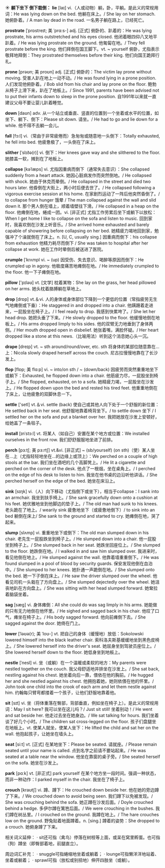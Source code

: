 ☀ <span class="category">**躺下坐下 倒下栽倒：**</span>
<span class="vocabulary">**lie**</span> [laɪ] 
<span class="definition">vi.（人或动物）躺，卧，平躺。是此义的常规用词：</span>He was lying down on the bed. 他躺在床上。/ She lay on her stomach. 她俯卧着。/ A man lay dead in the road. 一名男子躺在路上，已经死亡。
           
<span class="vocabulary">**prostrate**</span> [ˈprɒstreɪt; 美 ˈprɑ:s-]
<span class="definition">adj. [正式] 俯卧的、趴着的：</span>He was lying prostrate, his arms outstretched and his eyes closed. 他闭着眼四仰八叉地平趴着。/ He was lying prostrate on the ground. 他匍匐在地。/ They fell prostrate before the king. 他们拜倒在国王脚下。<span class="definition">vt. ~ yourself 俯卧，尤指表示敬拜地拜倒：</span>They prostrated themselves before their king. 他们向国王跪拜行礼。
           
<span class="vocabulary">**prone**</span> [prəʊn; 美 proʊn]
<span class="definition">adj. [正式] 俯卧的：</span>The victim lay prone without moving. 受害人趴在地上一动不动。/ He was found lying in a prone position. 人们发现他俯卧着。/ Bob slid from his chair and lay prone on the floor. 鲍勃从椅子上滑下来，趴在了地板上。/ Since 1991, parents have been advised not to put their infants down to sleep in the prone position. 自1991年以来就一直建议父母不要让婴儿趴着睡觉。

<span class="vocabulary">**down**</span> [daʊn] 
<span class="definition">adv. 从一个站立或垂直、竖直的位置到一个坐着或水平的位置，如坐下、躺下、倒下：</span>Please sit down. 请坐。/ He had to go and lie down for a while. 他不得不去躺一会儿。

<span class="vocabulary">**fall**</span> [fɔ:l] 
<span class="definition">vi.（常由于非常疲倦而）急匆匆或随意地一头倒下：</span>Totally exhausted, he fell into bed. 他疲惫极了，一头倒在了床上。
            
<span class="vocabulary">**slither**</span> [ˈslɪðə(r)]
<span class="definition">vi. 倒下：</span>Her knees gave way and she slithered to the floor. 她膝盖一软，摊到在了地板上。          

<span class="vocabulary">**collapse**</span> [kəˈlæps]
<span class="definition">vi. 尤指因重病而倒下（通常失去意识）：</span>She collapsed suddenly from a heart attack. 她因心脏病发作而突然倒地。/ He collapsed with shock. 她由于休克而晕倒。/ He collapsed in the street and died two hours later. 他昏倒在大街上，两小时后便去世了。/ He collapsed following a vigorous exercise session at his home. 在家剧烈运动了一阵后他突然昏倒了。/ to collapse from hunger 饿晕 / The man collapsed against the wall and slid down it. 那个男人倒在墙上，顺着墙壁往下滑。/ He collapsed in a heap on the floor. 他瘫倒在地，蜷成一团。<span class="definition">vi. [非正式] 尤指工作劳累后坐下或躺下以放松：</span>When I get home I like to collapse on the sofa and listen to music. 回到家时，我喜欢倒在沙发上听音乐。/ She arrived home exhausted and barely capable of showering before collapsing on her bed. 她精疲力竭地回到家，勉强冲了个澡就倒在了床上。<span class="definition">n. [U, C, usually sing.] 因重病而倒下：</span>his collapse from exhaustion 他精力耗尽而倒下 / She was taken to hospital after her collapse at work. 她在工作时晕倒后被送进了医院。
            
<span class="vocabulary">**crumple**</span> [ˈkrʌmpl
<span class="definition">vi. ~ (up) 因受伤、失去意识、喝醉等原因而倒下：</span>He crumpled up in agony. 他极度痛苦地瘫倒在地。/ He immediately crumpled to the floor. 他一下子瘫倒在地。

<span class="vocabulary">**pillow**</span> ['pɪləʊ] 
<span class="definition">vt. [文学] 枕着某物：</span>She lay on the grass, her head pillowed on her arms. 她头枕着胳膊躺在草地上。

<span class="vocabulary">**drop**</span> [drɒp] 
<span class="definition">vt.＆vi. 人的身体或身体部位下降到一个更低的位置（常指疲劳无生气地瘫倒或下垂）：</span>He staggered in and dropped into a chair. 他蹒跚着走进来，一屁股坐在椅子上。/ I feel ready to drop. 我感到快累垮了。/ She let her head drop. 她把头垂了下来。/ He slowly dropped to the floor. 他缓慢地倒在地板上。/ His arms dropped limply to his sides. 他的双臂无力地垂到了身体两侧。/ Her mouth dropped open in disbelief. 她张着嘴，满脸怀疑。/ Her heart dropped like a stone at this news.（比喻用法）听到这个消息她心头一沉。
           
<span class="vocabulary">**drape**</span> [dreɪp]
<span class="definition">vt. ~ sth around/round/over, etc. sth 将身体的某部位随意靠在…上：</span>Nicola slowly draped herself across the couch. 尼古拉慢慢地靠在了长沙发上。

<span class="vocabulary">**flop**</span> [flɒp; 美 flɑ:p]
<span class="definition">vi. ~ into/on sth / ~ (down/back) 因疲劳而突然重重地坐下或躺下：</span>Exhausted, he flopped down into a chair. 他筋疲力尽，一屁股坐到椅子上。/ She flopped, exhausted, on to a sofa. 她精疲力竭，一屁股坐在沙发上。/ He flopped down upon the bed and rested his tired feet. 他重重地倒在了床上，让他疲惫的双脚休息一下。

<span class="vocabulary">**settle**</span> ['setl] 
<span class="definition">vt.＆vi. settle (back) 使自己或其他人向下处于一个舒服的新位置：</span>He settled back in her seat. 他舒服地靠着椅背坐下。/ to settle down 坐下 / I settled her on the sofa and put a blanket over her. 我把她放在沙发上安顿好，给她盖了一条毯子。
                      
<span class="vocabulary">**install**</span> [ɪnˈstɔ:l]
<span class="definition">vt. 将某人（如自己）安置在某个地方或位置：</span>We installed ourselves in the front row. 我们舒舒服服地坐进了前排。

<span class="vocabulary">**perch**</span> [pɜ:tʃ; 美 pɜ:rtʃ]
<span class="definition">vt.&vi. [非正式] ~ (sb/yourself) (on sth)（使）某人坐在…上（尤指轻轻地坐在…的边缘上或顶上）：</span>We perched on a couple of high stools at the bar. 我们坐在酒吧的几个高脚凳上。/ He lit a cigarette and perched on the corner of the desk. 他点了一根烟，坐在桌角上。/ I perched on the edge of his desk to listen to him. 我坐在他书桌的边沿听他讲话。/ She perched herself on the edge of the bed. 她坐在床沿上。

<span class="vocabulary">**sink**</span> [sɪŋk] 
<span class="definition">vi.（人）向下移动（尤指倒下或坐下），相当于collapse：</span>I sank into an armchair. 我坐到扶手椅上。/ She sank gracefully down onto a cushion at his feet. 她优雅地坐到他脚边的垫子上。/ The old man had sunk to his knees. 老头跪在了地上。/ wearily sink 疲惫地坐下（或疲惫地倒下）/ to sink into an bed 躺倒在床上/ She sank to the ground and started to cry. 她瘫倒在地，哭了起来。
            
<span class="vocabulary">**slump**</span> [slʌmp]
<span class="definition">vi. 重重地坐下或倒下：</span>The old man slumped down in his chair. 老先生一屁股跌坐到椅子上。/ He slumped down into a chair. 他一屁股坐到椅子上。/ She slumped back in her seat. 她跌坐回座位上。/ She slumped to the floor. 她跌倒在地。/ I walked in and saw him slumped over. 我进来时，看见他倒在地上。/ He slumped against the wall. 他靠着墙重重倒下。/ He was found slumped in a pool of blood by security guards. 保安发现他倒在血泊中。/ She slumped to her knees. 她扑通一声跪倒在地。/ She slumped onto the bed. 她一下子倒在床上。/ He saw the driver slumped over the wheel. 他看见司机一头栽在了方向盘上。/ She slumped dejectedly over the wheel. 她沮丧地趴在方向盘上。/ She was sitting with her head slumped forward. 她耷拉着脑袋坐着。          

<span class="vocabulary">**sag**</span> [sæg]
<span class="definition">vi. 身体瘫倒：</span>All she could do was sag limply in his arms. 她能做的只有无力地倒在他怀里。/ He sighed and sagged back in his chair. 他叹了口气，瘫坐在椅子上。/ His body sagged forward. 他向前瘫倒下去。/ She sagged against the door. 她倚在门上。
           
<span class="vocabulary">**lower**</span> [ˈləʊə(r); 美 ˈloʊ-]
<span class="definition">vt. 把自己的身体（缓慢地）放低：</span>Sokolowski lowered himself into the black leather chair. 索科洛夫斯基缓缓地坐到黑色皮椅上。/ She lowered herself into the driver's seat. 她屈身坐到驾驶员座位上。/ She lowered herself down to the floor. 她低身坐到地板上。

<span class="vocabulary">**nestle**</span> [ˈnesl]
<span class="definition">vi. 坐（或躺）在一个温暖或柔软的地方：</span>My parents were nestled together on the couch. 我父母舒适地并排坐在沙发上。/ She sat back, nestling against his chest. 她坐着向后一靠，偎依在他的胸前。/ He hugged her and she nestled against his chest. 他拥抱着她，她则依偎在他的怀里。/ John took one child into the crook of each arm and let them nestle against him. 约翰每只臂弯都搂着一个孩子，让他们舒服地靠着他。

<span class="vocabulary">**sit**</span> [sɪt] 
<span class="definition">vi. 坐（将体重落在臀部，背部垂直，例如坐在椅子上）。是此义的常规用词：</span>May I sit here? 我可以坐在这儿吗？/ Just sit still! 坐着别动！/ He went and sat beside her. 他走过去坐在她身边。/ We sat talking for hours. 我们坐着谈了好几个小时。/ The children sat cross-legged on the floor. 孩子们盘腿坐在地板上。<span class="definition">vt. 使某人就坐，使某人坐下：</span>He lifted the child and sat her on the wall. 他抱起孩子，让她坐在墙头上。

<span class="vocabulary">**seat**</span> [si:t] 
<span class="definition">vt. [正式] 在某地坐下：</span>Please be seated. 请就座。/ Please remain seated until your name is called. 点到名字之前请不要站起来。/ He was seated at a table near the window. 他坐在靠窗的桌子旁。/ She seated herself on the sofa. 她坐在沙发上。

<span class="vocabulary">**park**</span> [pɑːk] 
<span class="definition">vt. [非正式] park yourself 在某个地方坐一段时间。强调一种状态，而非一种动作：</span>I parked myself in the chair. 我坐在了椅子上。
           
<span class="vocabulary">**crouch**</span> [kraʊtʃ]
<span class="definition">vi. 蹲、蹲下：</span>He crouched down beside her. 他在她的旁边蹲了下来。/ We crouched down to avoid being seen. 我们蹲下以免被发现。/ She was crouching behind the sofa. 她正蹲在沙发后面。/ Doyle crouched behind a hedge. 多伊尔蹲在篱笆后面。/ We were crouching in the bushes. 我们蹲在树丛里。/ I crouched on the ground. 我蹲在地上。/ The hare crouches low on the ground. 野兔贴着地面蹲着。<span class="definition">n. [sing.] 蹲着的姿势：</span>She dropped to a crouch. 她俯身蹲了下来。

相关词义延伸：
· sit还可指（禽鸟）停落在树枝等上面，或呆在窝里孵蛋。也可指（狗）蹲坐（即臀部着地，前腿直立）。

周边词汇补充：
· snuggle可指蜷缩地坐着或躺着；
· lounge可指懒洋洋地站着、坐着或躺着；
· sprawl可指（放松或别扭地）伸开四肢坐（或躺）。
